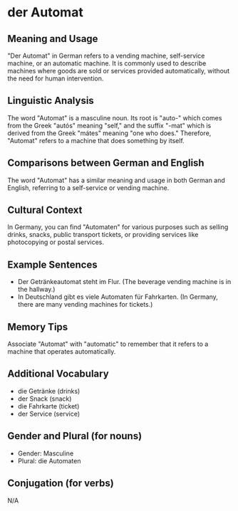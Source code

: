 # der Automat
## Meaning and Usage
"Der Automat" in German refers to a vending machine, self-service machine, or an automatic machine. It is commonly used to describe machines where goods are sold or services provided automatically, without the need for human intervention.

## Linguistic Analysis
The word "Automat" is a masculine noun. Its root is "auto-" which comes from the Greek "autós" meaning "self," and the suffix "-mat" which is derived from the Greek "mátes" meaning "one who does." Therefore, "Automat" refers to a machine that does something by itself.

## Comparisons between German and English
The word "Automat" has a similar meaning and usage in both German and English, referring to a self-service or vending machine.

## Cultural Context
In Germany, you can find "Automaten" for various purposes such as selling drinks, snacks, public transport tickets, or providing services like photocopying or postal services.

## Example Sentences
- Der Getränkeautomat steht im Flur. (The beverage vending machine is in the hallway.)
- In Deutschland gibt es viele Automaten für Fahrkarten. (In Germany, there are many vending machines for tickets.)

## Memory Tips
Associate "Automat" with "automatic" to remember that it refers to a machine that operates automatically.

## Additional Vocabulary
- die Getränke (drinks)
- der Snack (snack)
- die Fahrkarte (ticket)
- der Service (service)

## Gender and Plural (for nouns)
- Gender: Masculine
- Plural: die Automaten

## Conjugation (for verbs)
N/A